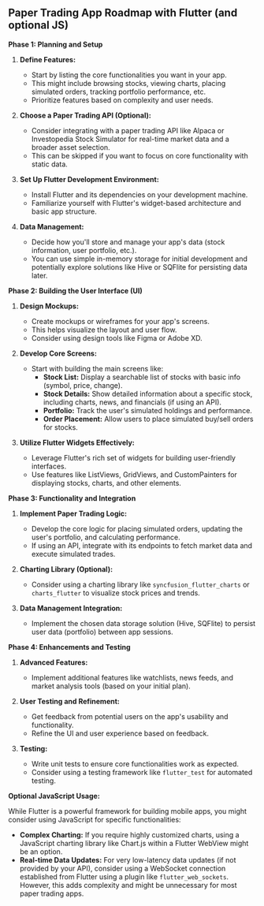 ## Paper Trading App Roadmap with Flutter (and optional JS)

**Phase 1: Planning and Setup**

1. **Define Features:** 
    * Start by listing the core functionalities you want in your app. 
    * This might include browsing stocks, viewing charts, placing simulated orders, tracking portfolio performance, etc.
    * Prioritize features based on complexity and user needs.

2. **Choose a Paper Trading API (Optional):**
    * Consider integrating with a paper trading API like Alpaca or Investopedia Stock Simulator for real-time market data and a broader asset selection.
    * This can be skipped if you want to focus on core functionality with static data.

3. **Set Up Flutter Development Environment:**
    * Install Flutter and its dependencies on your development machine.
    * Familiarize yourself with Flutter's widget-based architecture and basic app structure.

4. **Data Management:**
    * Decide how you'll store and manage your app's data (stock information, user portfolio, etc.).
    * You can use simple in-memory storage for initial development and potentially explore solutions like Hive or SQFlite for persisting data later.


**Phase 2: Building the User Interface (UI)**

1. **Design Mockups:**
    * Create mockups or wireframes for your app's screens. 
    * This helps visualize the layout and user flow.
    * Consider using design tools like Figma or Adobe XD.

2. **Develop Core Screens:**
    * Start with building the main screens like:
        * **Stock List:** Display a searchable list of stocks with basic info (symbol, price, change).
        * **Stock Details:** Show detailed information about a specific stock, including charts, news, and financials (if using an API).
        * **Portfolio:** Track the user's simulated holdings and performance.
        * **Order Placement:** Allow users to place simulated buy/sell orders for stocks.

3. **Utilize Flutter Widgets Effectively:**
    * Leverage Flutter's rich set of widgets for building user-friendly interfaces.
    * Use features like ListViews, GridViews, and CustomPainters for displaying stocks, charts, and other elements.

**Phase 3: Functionality and Integration**

1. **Implement Paper Trading Logic:**
    * Develop the core logic for placing simulated orders, updating the user's portfolio, and calculating performance.
    * If using an API, integrate with its endpoints to fetch market data and execute simulated trades.

2. **Charting Library (Optional):**
    * Consider using a charting library like `syncfusion_flutter_charts` or `charts_flutter` to visualize stock prices and trends.

3. **Data Management Integration:**
    * Implement the chosen data storage solution (Hive, SQFlite) to persist user data (portfolio) between app sessions.

**Phase 4: Enhancements and Testing**

1. **Advanced Features:**
    * Implement additional features like watchlists, news feeds, and market analysis tools (based on your initial plan).

2. **User Testing and Refinement:**
    * Get feedback from potential users on the app's usability and functionality.
    * Refine the UI and user experience based on feedback.

3. **Testing:**
    * Write unit tests to ensure core functionalities work as expected.
    * Consider using a testing framework like `flutter_test` for automated testing.


**Optional JavaScript Usage:**

While Flutter is a powerful framework for building mobile apps, you might consider using JavaScript for specific functionalities:

* **Complex Charting:** If you require highly customized charts, using a JavaScript charting library like Chart.js within a Flutter WebView might be an option.
* **Real-time Data Updates:**  For very low-latency data updates (if not provided by your API), consider using a WebSocket connection established from Flutter using a plugin like `flutter_web_sockets`. However, this adds complexity and might be unnecessary for most paper trading apps.
